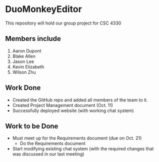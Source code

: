 DuoMonkeyEditor
===============
This repository will hold our group project for CSC 4330

Members include
---------------
1. Aaron Dupont
2. Blake Allen
3. Jason Lee
4. Kevin Elizabeth
5. Wilson Zhu


Work Done
---------
* Created the GitHub repo and added all members of the team to it.
* Created Project Management document (Oct. 11)
* Successfully deployed website (with working chat system)

Work to be Done
---------------
* Must meet up for the Requirements document (due on Oct. 21)
  * Do the Requirements document
* Start modifying existing chat system (with the required changes that was discussed in our last meeting)
